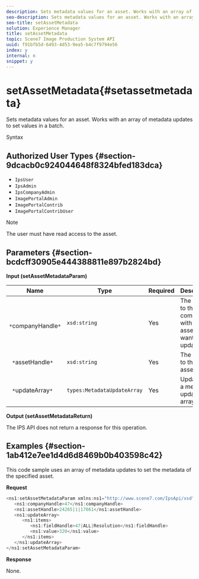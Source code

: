 ```yaml
---
description: Sets metadata values for an asset. Works with an array of metadata updates to set values in a batch.
seo-description: Sets metadata values for an asset. Works with an array of metadata updates to set values in a batch.
seo-title: setAssetMetadata
solution: Experience Manager
title: setAssetMetadata
topic: Scene7 Image Production System API
uuid: f91bfb5d-6493-4d53-9ea5-b4c7f9794e56
index: y
internal: n
snippet: y
---
```


# setAssetMetadata{#setassetmetadata}

Sets metadata values for an asset. Works with an array of metadata updates to set values in a batch.

 Syntax 

## Authorized User Types {#section-9dcacb0c924044648f8324bfed183dca}

* `IpsUser` 
* `IpsAdmin` 
* `IpsCompanyAdmin` 
* `ImagePortalAdmin` 
* `ImagePortalContrib` 
* `ImagePortalContribUser`

>[!NOTE]
>
>The user must have read access to the asset.

## Parameters {#section-bcdcff30905e444388811e897b2824bd}

**Input (setAssetMetadataParam)** 

|  Name  | Type  | Required  | Description  |
|---|---|---|---|
|  ` *`companyHandle`*`  | `xsd:string`  | Yes  | The handle to the company with the asset you want to update.  |
|  ` *`assetHandle`*`  | `xsd:string`  | Yes  | The handle to the asset.  |
|  ` *`updateArray`*`  | `types:MetadataUpdateArray`  | Yes  | Updates in a metadata update array.  |

**Output (setAssetMetadataReturn)**

The IPS API does not return a response for this operation.

## Examples {#section-1ab412e7ee1d4d6d8469b0b403598c42}

This code sample uses an array of metadata updates to set the metadata of the specified asset.

**Request** 

```java
<ns1:setAssetMetadataParam xmlns:ns1="http://www.scene7.com/IpsApi/xsd">
   <ns1:companyHandle>47</ns1:companyHandle>
   <ns1:assetHandle>24265|1|17061</ns1:assetHandle>
   <ns1:updateArray>
      <ns1:items>
         <ns1:fieldHandle>47|ALL|Resolution</ns1:fieldHandle>
         <ns1:value>320</ns1:value>
      </ns1:items>
   </ns1:updateArray>
</ns1:setAssetMetadataParam>
```

**Response**

None. 
